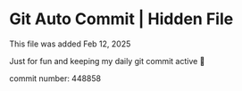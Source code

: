 # Git Auto Commit | Hidden File

This file was added Feb 12, 2025

Just for fun and keeping my daily git commit active 🤪

commit number: 448858
